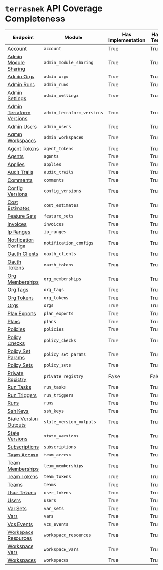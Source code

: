 # `terrasnek` API Coverage Completeness

| Endpoint                                                                                          | Module                     | Has Implementation   | Has Test   | Has Docs   |
|---------------------------------------------------------------------------------------------------|----------------------------|----------------------|------------|------------|
| [Account](https://www.terraform.io/cloud-docs/api-docs/account)                                   | `account`                  | True                 | True       | True       |
| [Admin Module Sharing](https://www.terraform.io/cloud-docs/api-docs/admin/module-sharing)         | `admin_module_sharing`     | True                 | True       | True       |
| [Admin Orgs](https://www.terraform.io/cloud-docs/api-docs/admin/organizations)                    | `admin_orgs`               | True                 | True       | True       |
| [Admin Runs](https://www.terraform.io/cloud-docs/api-docs/admin/runs)                             | `admin_runs`               | True                 | True       | True       |
| [Admin Settings](https://www.terraform.io/cloud-docs/api-docs/admin/settings)                     | `admin_settings`           | True                 | True       | True       |
| [Admin Terraform Versions](https://www.terraform.io/cloud-docs/api-docs/admin/terraform-versions) | `admin_terraform_versions` | True                 | True       | True       |
| [Admin Users](https://www.terraform.io/cloud-docs/api-docs/admin/users)                           | `admin_users`              | True                 | True       | True       |
| [Admin Workspaces](https://www.terraform.io/cloud-docs/api-docs/admin/workspaces)                 | `admin_workspaces`         | True                 | True       | True       |
| [Agent Tokens](https://www.terraform.io/cloud-docs/api-docs/agent-tokens)                         | `agent_tokens`             | True                 | True       | True       |
| [Agents](https://www.terraform.io/cloud-docs/api-docs/agents)                                     | `agents`                   | True                 | True       | True       |
| [Applies](https://www.terraform.io/cloud-docs/api-docs/applies)                                   | `applies`                  | True                 | True       | True       |
| [Audit Trails](https://www.terraform.io/cloud-docs/api-docs/audit-trails)                         | `audit_trails`             | True                 | True       | True       |
| [Comments](https://www.terraform.io/cloud-docs/api-docs/comments)                                 | `comments`                 | True                 | True       | True       |
| [Config Versions](https://www.terraform.io/cloud-docs/api-docs/configuration-versions)            | `config_versions`          | True                 | True       | True       |
| [Cost Estimates](https://www.terraform.io/cloud-docs/api-docs/cost-estimates)                     | `cost_estimates`           | True                 | True       | True       |
| [Feature Sets](https://www.terraform.io/cloud-docs/api-docs/feature-sets)                         | `feature_sets`             | True                 | True       | True       |
| [Invoices](https://www.terraform.io/cloud-docs/api-docs/invoices)                                 | `invoices`                 | True                 | True       | True       |
| [Ip Ranges](https://www.terraform.io/cloud-docs/api-docs/ip-ranges)                               | `ip_ranges`                | True                 | True       | True       |
| [Notification Configs](https://www.terraform.io/cloud-docs/api-docs/notification-configurations)  | `notification_configs`     | True                 | True       | True       |
| [Oauth Clients](https://www.terraform.io/cloud-docs/api-docs/oauth-clients)                       | `oauth_clients`            | True                 | True       | True       |
| [Oauth Tokens](https://www.terraform.io/cloud-docs/api-docs/oauth-tokens)                         | `oauth_tokens`             | True                 | True       | True       |
| [Org Memberships](https://www.terraform.io/cloud-docs/api-docs/organization-memberships)          | `org_memberships`          | True                 | True       | True       |
| [Org Tags](https://www.terraform.io/cloud-docs/api-docs/organization-tags)                        | `org_tags`                 | True                 | True       | True       |
| [Org Tokens](https://www.terraform.io/cloud-docs/api-docs/organization-tokens)                    | `org_tokens`               | True                 | True       | True       |
| [Orgs](https://www.terraform.io/cloud-docs/api-docs/organizations)                                | `orgs`                     | True                 | True       | True       |
| [Plan Exports](https://www.terraform.io/cloud-docs/api-docs/plan-exports)                         | `plan_exports`             | True                 | True       | True       |
| [Plans](https://www.terraform.io/cloud-docs/api-docs/plans)                                       | `plans`                    | True                 | True       | True       |
| [Policies](https://www.terraform.io/cloud-docs/api-docs/policies)                                 | `policies`                 | True                 | True       | True       |
| [Policy Checks](https://www.terraform.io/cloud-docs/api-docs/policy-checks)                       | `policy_checks`            | True                 | True       | True       |
| [Policy Set Params](https://www.terraform.io/cloud-docs/api-docs/policy-set-params)               | `policy_set_params`        | True                 | True       | True       |
| [Policy Sets](https://www.terraform.io/cloud-docs/api-docs/policy-sets)                           | `policy_sets`              | True                 | True       | True       |
| [Private Registry](https://www.terraform.io/cloud-docs/api-docs/private-registry)                 | `private_registry`         | False                | False      | False      |
| [Run Tasks](https://www.terraform.io/cloud-docs/api-docs/run-tasks)                               | `run_tasks`                | True                 | True       | True       |
| [Run Triggers](https://www.terraform.io/cloud-docs/api-docs/run-triggers)                         | `run_triggers`             | True                 | True       | True       |
| [Runs](https://www.terraform.io/cloud-docs/api-docs/run)                                          | `runs`                     | True                 | True       | True       |
| [Ssh Keys](https://www.terraform.io/cloud-docs/api-docs/ssh-keys)                                 | `ssh_keys`                 | True                 | True       | True       |
| [State Version Outputs](https://www.terraform.io/cloud-docs/api-docs/state-version-outputs)       | `state_version_outputs`    | True                 | True       | True       |
| [State Versions](https://www.terraform.io/cloud-docs/api-docs/state-versions)                     | `state_versions`           | True                 | True       | True       |
| [Subscriptions](https://www.terraform.io/cloud-docs/api-docs/subscriptions)                       | `subscriptions`            | True                 | True       | True       |
| [Team Access](https://www.terraform.io/cloud-docs/api-docs/team-access)                           | `team_access`              | True                 | True       | True       |
| [Team Memberships](https://www.terraform.io/cloud-docs/api-docs/team-members)                     | `team_memberships`         | True                 | True       | True       |
| [Team Tokens](https://www.terraform.io/cloud-docs/api-docs/team-tokens)                           | `team_tokens`              | True                 | True       | True       |
| [Teams](https://www.terraform.io/cloud-docs/api-docs/teams)                                       | `teams`                    | True                 | True       | True       |
| [User Tokens](https://www.terraform.io/cloud-docs/api-docs/user-tokens)                           | `user_tokens`              | True                 | True       | True       |
| [Users](https://www.terraform.io/cloud-docs/api-docs/users)                                       | `users`                    | True                 | True       | True       |
| [Var Sets](https://www.terraform.io/cloud-docs/api-docs/variable-sets)                            | `var_sets`                 | True                 | True       | True       |
| [Vars](https://www.terraform.io/cloud-docs/api-docs/variables)                                    | `vars`                     | True                 | True       | True       |
| [Vcs Events](https://www.terraform.io/cloud-docs/api-docs/vcs-events)                             | `vcs_events`               | True                 | True       | True       |
| [Workspace Resources](https://www.terraform.io/cloud-docs/api-docs/workspace-resources)           | `workspace_resources`      | True                 | True       | True       |
| [Workspace Vars](https://www.terraform.io/cloud-docs/api-docs/workspace-variables)                | `workspace_vars`           | True                 | True       | True       |
| [Workspaces](https://www.terraform.io/cloud-docs/api-docs/workspaces)                             | `workspaces`               | True                 | True       | True       |
